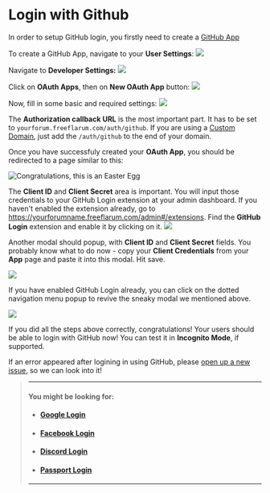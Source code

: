 # Login with Github

In order to setup GitHub login, you firstly need to create a [GitHub App](https://developer.github.com/apps/building-github-apps/creating-a-github-app/)

To create a GitHub App, navigate to your __User Settings__:
![](https://snag.gy/u6xanc.jpg)

Navigate to __Developer Settings:__
![](https://snag.gy/zbsdRL.jpg)

Click on __OAuth Apps__, then on __New OAuth App__ button:
![](https://snag.gy/szy9Vd.jpg)

Now, fill in some basic and required settings:
![](https://snag.gy/xP05qT.jpg)

The __Authorization callback URL__ is the most important part. It has to be set to `yourforum.freeflarum.com/auth/github`.
If you are using a [Custom Domain](/docs/How-to/Custom-Domain/), just add the `/auth/github` to the end of your domain.

Once you have successfuly created your __OAuth App__, you should be redirected to a page similar to this:

![Congratulations, this is an Easter Egg](https://snag.gy/eE7jSt.jpg)

The __Client ID__ and __Client Secret__ area is important. You will input those credentials to your GitHub Login extension at your admin dashboard.
If you haven't enabled the extension already, go to https://yourforumname.freeflarum.com/admin#/extensions. 
Find the __GitHub Login__ extension and enable it by clicking on it.
![](https://snag.gy/eOEtAa.jpg)

Another modal should popup, with __Client ID__ and __Client Secret__ fields. You probably know what to do now - copy your __Client Credentials__ from your __App__ page and paste it into this modal.
Hit save.

![](https://snag.gy/VZIxkf.jpg)

If you have enabled GitHub Login already, you can click on the dotted navigation menu popup to revive the sneaky modal we mentioned above.

![](https://snag.gy/YXJNoO.jpg)

If you did all the steps above correctly, congratulations! Your users should be able to login with GitHub now! You can test it in __Incognito Mode__, if supported.

If an error appeared after logining in using GitHub, please [open up a new issue](https://github.com/gwillem/freeflarum.com/issues/new), so we can look into it!

> ---
> #### __You might be looking for:__
> - #### **[Google Login](docs/How-to/Integrations/Google-Login/)**
> - #### **[Facebook Login](docs/How-to/Integrations/Facebook-Login/)**
> - #### **[Discord Login](/docs/How-to/Integrations/Discord-Login/)**
> - #### **[Passport Login](/docs/How-to/Integrations/Laravel-Passport/)**
>
> ---


